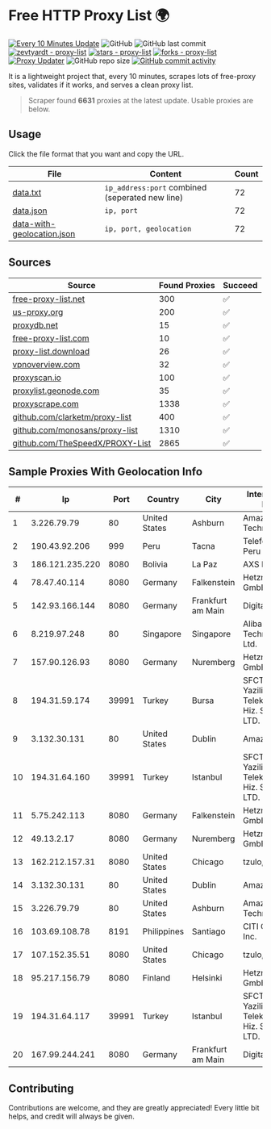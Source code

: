 
# Free HTTP Proxy List 🌍

[![Every 10 Minutes Update](https://github.com/mertguvencli/http-proxy-list/actions/workflows/main.yml/badge.svg?branch=main)](https://github.com/mertguvencli/http-proxy-list/actions/workflows/main.yml)
![GitHub](https://img.shields.io/github/license/mertguvencli/http-proxy-list)
![GitHub last commit](https://img.shields.io/github/last-commit/mertguvencli/http-proxy-list)
[![zevtyardt - proxy-list](https://img.shields.io/static/v1?label=zevtyardt&message=proxy-list&color=blue&logo=github)](https://github.com/zevtyardt/proxy-list "Go to GitHub repo")
[![stars - proxy-list](https://img.shields.io/github/stars/zevtyardt/proxy-list?style=social)](https://github.com/zevtyardt/proxy-list)
[![forks - proxy-list](https://img.shields.io/github/forks/zevtyardt/proxy-list?style=social)](https://github.com/zevtyardt/proxy-list)
[![Proxy Updater](https://github.com/zevtyardt/proxy-list/workflows/Proxy%20Updater/badge.svg)](https://github.com/zevtyardt/proxy-list/actions?query=workflow:"Proxy+Updater")
![GitHub repo size](https://img.shields.io/github/repo-size/zevtyardt/proxy-list)
[![GitHub commit activity](https://img.shields.io/github/commit-activity/m/zevtyardt/proxy-list?logo=commits)](https://github.com/zevtyardt/proxy-list/commits/main)

It is a lightweight project that, every 10 minutes, scrapes lots of free-proxy sites, validates if it works, and serves a clean proxy list.

> Scraper found **6631** proxies at the latest update. Usable proxies are below.

## Usage

Click the file format that you want and copy the URL.

|File|Content|Count|
|----|-------|-----|
|[data.txt](https://raw.githubusercontent.com/mertguvencli/http-proxy-list/main/proxy-list/data.txt)|`ip_address:port` combined (seperated new line)|72|
|[data.json](https://raw.githubusercontent.com/mertguvencli/http-proxy-list/main/proxy-list/data.json)|`ip, port`|72|
|[data-with-geolocation.json](https://raw.githubusercontent.com/mertguvencli/http-proxy-list/main/proxy-list/data-with-geolocation.json)|`ip, port, geolocation`|72|

## Sources

|Source|Found Proxies|Succeed|
|------|-------------|-------|
|[free-proxy-list.net](https://free-proxy-list.net)|300|✅|
|[us-proxy.org](https://www.us-proxy.org)|200|✅|
|[proxydb.net](http://proxydb.net)|15|✅|
|[free-proxy-list.com](https://free-proxy-list.com/?page=&port=&type%5B%5D=http&type%5B%5D=https&up_time=0&search=Search)|10|✅|
|[proxy-list.download](https://www.proxy-list.download/HTTP)|26|✅|
|[vpnoverview.com](https://vpnoverview.com/privacy/anonymous-browsing/free-proxy-servers)|32|✅|
|[proxyscan.io](https://www.proxyscan.io)|100|✅|
|[proxylist.geonode.com](https://proxylist.geonode.com/api/proxy-list?limit=300&page=1&sort_by=lastChecked&sort_type=desc&protocols=http,https)|35|✅|
|[proxyscrape.com](https://api.proxyscrape.com/v2/?request=displayproxies&protocol=http&timeout=10000&country=all&ssl=all&anonymity=all)|1338|✅|
|[github.com/clarketm/proxy-list](https://raw.githubusercontent.com/clarketm/proxy-list/master/proxy-list-raw.txt)|400|✅|
|[github.com/monosans/proxy-list](https://raw.githubusercontent.com/monosans/proxy-list/main/proxies/http.txt)|1310|✅|
|[github.com/TheSpeedX/PROXY-List](https://raw.githubusercontent.com/TheSpeedX/PROXY-List/master/http.txt)|2865|✅|


## Sample Proxies With Geolocation Info

|#|Ip|Port|Country|City|Internet Service Provider|
|-|--|----|-------|----|-------------------------|
|1|3.226.79.79|80|United States|Ashburn|Amazon Technologies Inc.|
|2|190.43.92.206|999|Peru|Tacna|Telefonica Del Peru|
|3|186.121.235.220|8080|Bolivia|La Paz|AXS Bolivia S. A.|
|4|78.47.40.114|8080|Germany|Falkenstein|Hetzner Online GmbH|
|5|142.93.166.144|8080|Germany|Frankfurt am Main|DigitalOcean, LLC|
|6|8.219.97.248|80|Singapore|Singapore|Alibaba (US) Technology Co., Ltd.|
|7|157.90.126.93|8080|Germany|Nuremberg|Hetzner Online GmbH|
|8|194.31.59.174|39991|Turkey|Bursa|SFCTEK Bilisim Yazilim ve Telekomunikasyon Hiz. San. ve Tic. LTD. STI.|
|9|3.132.30.131|80|United States|Dublin|Amazon.com, Inc.|
|10|194.31.64.160|39991|Turkey|Istanbul|SFCTEK Bilisim Yazilim ve Telekomunikasyon Hiz. San. ve Tic. LTD. STI.|
|11|5.75.242.113|8080|Germany|Falkenstein|Hetzner Online GmbH|
|12|49.13.2.17|8080|Germany|Nuremberg|Hetzner Online GmbH|
|13|162.212.157.31|8080|United States|Chicago|tzulo, inc.|
|14|3.132.30.131|80|United States|Dublin|Amazon.com, Inc.|
|15|3.226.79.79|80|United States|Ashburn|Amazon Technologies Inc.|
|16|103.69.108.78|8191|Philippines|Santiago|CITI Cableworld Inc.|
|17|107.152.35.51|8080|United States|Chicago|tzulo, inc.|
|18|95.217.156.79|8080|Finland|Helsinki|Hetzner Online GmbH|
|19|194.31.64.117|39991|Turkey|Istanbul|SFCTEK Bilisim Yazilim ve Telekomunikasyon Hiz. San. ve Tic. LTD. STI.|
|20|167.99.244.241|8080|Germany|Frankfurt am Main|DigitalOcean, LLC|



## Contributing

Contributions are welcome, and they are greatly appreciated! Every
little bit helps, and credit will always be given.

